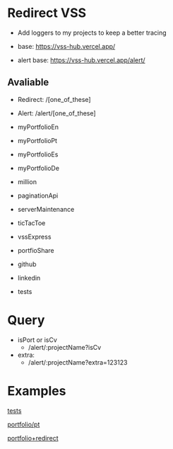 # Redirect VSS
- Add loggers to my projects to keep a better tracing

- base:        https://vss-hub.vercel.app/
- alert base:  https://vss-hub.vercel.app/alert/

## Avaliable
- Redirect:
    /[one_of_these]
- Alert:
    /alert/[one_of_these]

- myPortfolioEn
- myPortfolioPt
- myPortfolioEs
- myPortfolioDe
- million
- paginationApi
- serverMaintenance
- ticTacToe
- vssExpress
- portfioShare
- github
- linkedin
- tests  

# Query
- isPort or isCv
    - /alert/:projectName?isCv
- extra:
    - /alert/:projectName?extra=123123


# Examples
[tests](https://vss-redirect.vercel.app/tests)

[portfolio/pt](https://my-portfolio-lyart-pi-90.vercel.app/pt)

[portfolio+redirect](https://vss-redirect.vercel.app/myPortfolioPt)
    
